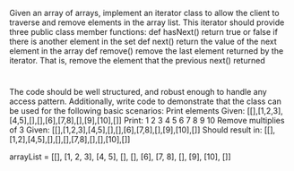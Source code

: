 Given an array of arrays, implement an iterator class to allow the client to
traverse and remove elements in the array list. This iterator should provide
three public class member functions:
def hasNext()
   return true or false if there is another element in the set
 def next()
   return the value of the next element in the array
def remove()
   remove the last element returned by the iterator.
   That is, remove the element that the previous next() returned
#
The code should be well structured, and robust enough to handle any access
pattern. Additionally, write code to demonstrate that the class can be used for
the following basic scenarios:
Print elements
  Given:  [[],[1,2,3],[4,5],[],[],[6],[7,8],[],[9],[10],[]]
  Print:  1 2 3 4 5 6 7 8 9 10
Remove multiplies of 3
  Given:  [[],[1,2,3],[4,5],[],[],[6],[7,8],[],[9],[10],[]]
  Should result in:  [[],[1,2],[4,5],[],[],[],[7,8],[],[],[10],[]]

arrayList = [[], [1, 2, 3], [4, 5], [], [], [6], [7, 8], [], [9], [10], []]
